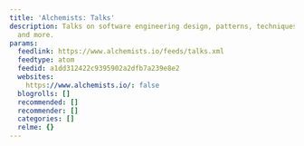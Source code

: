 ```yaml
---
title: 'Alchemists: Talks'
description: Talks on software engineering design, patterns, techniques, learnings,
  and more.
params:
  feedlink: https://www.alchemists.io/feeds/talks.xml
  feedtype: atom
  feedid: a1dd312422c9395902a2dfb7a239e8e2
  websites:
    https://www.alchemists.io/: false
  blogrolls: []
  recommended: []
  recommender: []
  categories: []
  relme: {}
---
```

